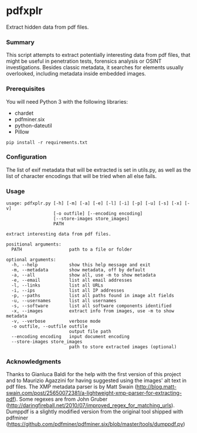 # pdfxplr

Extract hidden data from pdf files.

### Summary

This script attempts to extract potentially interesting data from pdf files, that might be useful in penetration tests, forensics analysis or OSINT investigations.
Besides classic metadata, it searches for elements usually overlooked, including metadata inside embedded images.

### Prerequisites

You will need Python 3 with the following libraries:
* chardet
* pdfminer.six
* python-dateutil
* Pillow

```
pip install -r requirements.txt
```

### Configuration

The list of exif metadata that will be extracted is set in utils.py, as well as the list of character encodings that will be tried when all else fails.

### Usage

```
usage: pdfxplr.py [-h] [-m] [-a] [-e] [-l] [-i] [-p] [-u] [-s] [-x] [-v]
                  [-o outfile] [--encoding encoding]
                  [--store-images store_images]
                  PATH

extract interesting data from pdf files.

positional arguments:
  PATH                  path to a file or folder

optional arguments:
  -h, --help            show this help message and exit
  -m, --metadata        show metadata, off by default
  -a, --all             show all, use -m to show metadata
  -e, --email           list all email addresses
  -l, --links           list all URLs
  -i, --ips             list all IP addresses
  -p, --paths           list all paths found in image alt fields
  -u, --usernames       list all usernames
  -s, --software        list all software components identified
  -x, --images          extract info from images, use -m to show metadata
  -v, --verbose         verbose mode
  -o outfile, --outfile outfile
                        output file path
  --encoding encoding   input document encoding
  --store-images store_images
                        path to store extracted images (optional)
```

### Acknowledgments

Thanks to Gianluca Baldi for the help with the first version of this project and to Maurizio Agazzini for having suggested using the images' alt text in pdf files.
The XMP metadata parser is by Matt Swain (http://blog.matt-swain.com/post/25650072381/a-lightweight-xmp-parser-for-extracting-pdf).
Some regexes are from John Gruber (http://daringfireball.net/2010/07/improved_regex_for_matching_urls).
Dumppdf is a slightly modified version from the original tool shipped with pdfminer (https://github.com/pdfminer/pdfminer.six/blob/master/tools/dumppdf.py)

